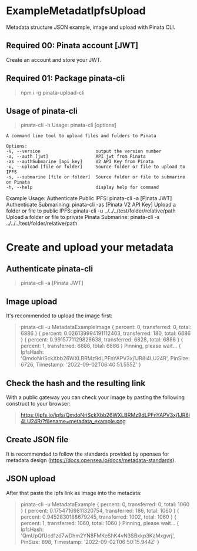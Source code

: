 # ExampleMetadatIpfsUpload
Metadata structure JSON example,  image and upload with Pinata CLI.

## Required 00: Pinata account [JWT]
Create an account and store your JWT.

## Required 01: Package pinata-cli
>npm i -g pinata-upload-cli

## Usage of pinata-cli
>pinata-cli -h
    Usage: pinata-cli [options]

    A command line tool to upload files and folders to Pinata

    Options:
    -V, --version                     output the version number
    -a, --auth [jwt]                  API jwt from Pinata
    -as --authSubmarine [api key]     V2 API Key from Pinata
    -u, --upload [file or folder]     Source folder or file to upload to IPFS
    -s, --submarine [file or folder]  Source folder or file to submarine on Pinata
    -h, --help                        display help for command
    
Example Usage:
    Authenticate Public IPFS:
        pinata-cli -a [Pinata JWT]
    Authenticate Submarining:
        pinata-cli -as [Pinata V2 API Key]
    Upload a folder or file to public IPFS:
        pinata-cli -u ../../../test/folder/relative/path
    Upload a folder or file to private Pinata Submarine:
        pinata-cli -s ../../../test/folder/relative/path
        
# Create and upload your metadata
## Authenticate pinata-cli
>pinata-cli -a [Pinata JWT]

## Image upload
It's recommended to upload the image first:

>pinata-cli -u MetadataExampleImage
{ percent: 0, transferred: 0, total: 6886 }
{ percent: 0.026139994191112403, transferred: 180, total: 6886 }
{ percent: 0.9915771129828638, transferred: 6828, total: 6886 }
{ percent: 1, transferred: 6886, total: 6886 }
Pinning, please wait...
{
  IpfsHash: 'QmdoNriSckXbb26WXLBRMz9dLPFnYAPV3xj1JR8i4LU24R',
  PinSize: 6726,
  Timestamp: '2022-09-02T06:40:51.555Z'
}

## Check the hash and the resulting link
With a public gateway you can check your image by pasting the following construct to your browser:

>https://ipfs.io/ipfs/QmdoNriSckXbb26WXLBRMz9dLPFnYAPV3xj1JR8i4LU24R/?filename=metadata_example.png

## Create JSON file
It is recommended to follow the standards provided by opensea for metadata design (https://docs.opensea.io/docs/metadata-standards).

## JSON upload
After that paste the ipfs link as image into the metadata:

>pinata-cli -u MetadataExample
{ percent: 0, transferred: 0, total: 1060 }
{ percent: 0.17547169811320754, transferred: 186, total: 1060 }
{ percent: 0.9452830188679245, transferred: 1002, total: 1060 }
{ percent: 1, transferred: 1060, total: 1060 }
Pinning, please wait...
{
  IpfsHash: 'QmUpQfUcd1zd7wDhm2YN8FMKeShK4vN3SBxkp3KaMxgvrj',
  PinSize: 898,
  Timestamp: '2022-09-02T06:50:15.944Z'
}
